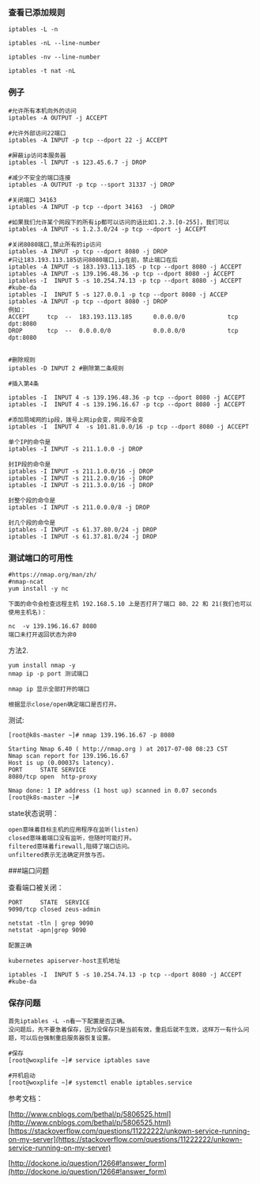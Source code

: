 ### 查看已添加规则

	iptables -L -n

	iptables -nL --line-number

	iptables -nv --line-number

	iptables -t nat -nL



### 例子
	
	#允许所有本机向外的访问
	iptables -A OUTPUT -j ACCEPT

	#允许外部访问22端口
	iptables -A INPUT -p tcp --dport 22 -j ACCEPT

	#屏蔽ip访问本服务器
	iptables -l INPUT -s 123.45.6.7 -j DROP

	#减少不安全的端口连接
	iptables -A OUTPUT -p tcp --sport 31337 -j DROP

	#关闭端口 34163
	iptables -A INPUT -p tcp --dport 34163  -j DROP

	#如果我们允许某个网段下的所有ip都可以访问的话比如1.2.3.[0-255]，我们可以
	iptables -A INPUT -s 1.2.3.0/24 -p tcp --dport -j ACCEPT

	#关闭8080端口,禁止所有的ip访问
	iptables -A INPUT -p tcp --dport 8080 -j DROP
	#只让183.193.113.185访问8080端口,ip在前，禁止端口在后
	iptables -A INPUT -s 183.193.113.185 -p tcp --dport 8080 -j ACCEPT
	iptables -A INPUT -s 139.196.48.36 -p tcp --dport 8080 -j ACCEPT
	iptables -I  INPUT 5 -s 10.254.74.13 -p tcp --dport 8080 -j ACCEPT #kube-da
	iptables -I  INPUT 5 -s 127.0.0.1 -p tcp --dport 8080 -j ACCEP
	iptables -A INPUT -p tcp --dport 8080 -j DROP
	例如：
	ACCEPT     tcp  --  183.193.113.185      0.0.0.0/0            tcp dpt:8080
	DROP       tcp  --  0.0.0.0/0            0.0.0.0/0            tcp dpt:8080


	#删除规则
	iptables -D INPUT 2 #删除第二条规则

	#插入第4条

	iptables -I  INPUT 4 -s 139.196.48.36 -p tcp --dport 8080 -j ACCEPT
	iptables -I  INPUT 4 -s 139.196.16.67 -p tcp --dport 8080 -j ACCEPT

	#添加局域网的ip段，拨号上网ip会变，网段不会变
	iptables -I  INPUT 4  -s 101.81.0.0/16 -p tcp --dport 8080 -j ACCEPT
	
	单个IP的命令是
	iptables -I INPUT -s 211.1.0.0 -j DROP	
	
	封IP段的命令是
	iptables -I INPUT -s 211.1.0.0/16 -j DROP
	iptables -I INPUT -s 211.2.0.0/16 -j DROP
	iptables -I INPUT -s 211.3.0.0/16 -j DROP
	
	封整个段的命令是
	iptables -I INPUT -s 211.0.0.0/8 -j DROP
	
	封几个段的命令是
	iptables -I INPUT -s 61.37.80.0/24 -j DROP
	iptables -I INPUT -s 61.37.81.0/24 -j DROP
	
	

### 测试端口的可用性

	#https://nmap.org/man/zh/
	#nmap-ncat 
	yum install -y nc

	下面的命令会检查远程主机 192.168.5.10 上是否打开了端口 80、22 和 21(我们也可以使用主机名)：

	nc  -v 139.196.16.67 8080
	端口未打开返回状态为非0


方法2.

	yum install nmap -y
	nmap ip -p port 测试端口
	 
	nmap ip 显示全部打开的端口
	 
	根据显示close/open确定端口是否打开。

测试:

	[root@k8s-master ~]# nmap 139.196.16.67 -p 8080

	Starting Nmap 6.40 ( http://nmap.org ) at 2017-07-08 08:23 CST
	Nmap scan report for 139.196.16.67
	Host is up (0.00037s latency).
	PORT     STATE SERVICE
	8080/tcp open  http-proxy
	
	Nmap done: 1 IP address (1 host up) scanned in 0.07 seconds
	[root@k8s-master ~]# 


state状态说明：

	open意味着目标主机的应用程序在监听(listen)
	closed意味着端口没有监听，但随时可能打开。
	filtered意味着firewall,阻碍了端口访问。
	unfiltered表示无法确定开放与否。


###端口问题

查看端口被关闭：

	PORT     STATE  SERVICE
	9090/tcp closed zeus-admin

	netstat -tln | grep 9090
	netstat -apn|grep 9090

	配置正确
	
	kubernetes apiserver-host主机地址

	iptables -I  INPUT 5 -s 10.254.74.13 -p tcp --dport 8080 -j ACCEPT #kube-da


### 保存问题

	首先iptables -L -n看一下配置是否正确。
	没问题后，先不要急着保存，因为没保存只是当前有效，重启后就不生效，这样万一有什么问题，可以后台强制重启服务器恢复设置。

	#保存
	[root@woxplife ~]# service iptables save
 
	#开机启动
	[root@woxplife ~]# systemctl enable iptables.service

参考文档：

[http://www.cnblogs.com/bethal/p/5806525.html](http://www.cnblogs.com/bethal/p/5806525.html)
[https://stackoverflow.com/questions/11222222/unkown-service-running-on-my-server](https://stackoverflow.com/questions/11222222/unkown-service-running-on-my-server)

[http://dockone.io/question/1266#!answer_form](http://dockone.io/question/1266#!answer_form)